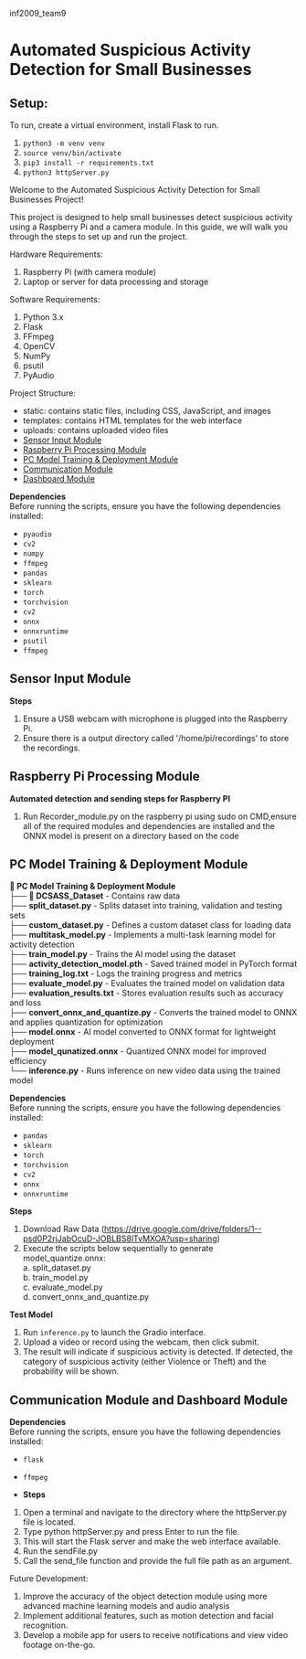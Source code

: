 inf2009_team9

# Automated Suspicious Activity Detection for Small Businesses

## Setup:

To run, create a virtual environment, install Flask to run.

1. `python3 -m venv venv`
2. `source venv/bin/activate`
3. `pip3 install -r requirements.txt`
4. `python3 httpServer.py`

Welcome to the Automated Suspicious Activity Detection for Small Businesses Project!

This project is designed to help small businesses detect suspicious activity using a Raspberry Pi and a camera module.
In this guide, we will walk you through the steps to set up and run the project.

Hardware Requirements:

1. Raspberry Pi (with camera module)
2. Laptop or server for data processing and storage

Software Requirements:

1. Python 3.x
2. Flask
3. FFmpeg
4. OpenCV
5. NumPy
6. psutil
7. PyAudio

Project Structure:

- static: contains static files, including CSS, JavaScript, and images
- templates: contains HTML templates for the web interface
- uploads: contains uploaded video files
- [Sensor Input Module](#sensor-input-module)
- [Raspberry Pi Processing Module](#raspberry-pi-processing-module)
- [PC Model Training & Deployment Module](#pc-model-training--deployment-module)
- [Communication Module](#communication-module)
- [Dashboard Module](#dashboard-module)

**Dependencies** <br>
Before running the scripts, ensure you have the following dependencies installed: <br>

- `pyaudio`
- `cv2`
- `numpy`
- `ffmpeg`
- `pandas`
- `sklearn`
- `torch`
- `torchvision`
- `cv2`
- `onnx`
- `onnxruntime`
- `psutil`
- `ffmpeg`

## Sensor Input Module

**Steps**

1. Ensure a USB webcam with microphone is plugged into the Raspberry Pi.
2. Ensure there is a output directory called '/home/pi/recordings' to store the recordings.

## Raspberry Pi Processing Module

**Automated detection and sending steps for Raspberry PI**

1. Run Recorder_module.py on the raspberry pi using sudo on CMD,ensure all of the required modules and dependencies are installed and the ONNX model is present on a directory based on the code

## PC Model Training & Deployment Module

**📂 PC Model Training & Deployment Module** <br>
├── **📂 DCSASS_Dataset** - Contains raw data <br>
├── **split_dataset.py** - Splits dataset into training, validation and testing sets <br>
├── **custom_dataset.py** - Defines a custom dataset class for loading data <br>
├── **multitask_model.py** - Implements a multi-task learning model for activity detection <br>
├── **train_model.py** - Trains the AI model using the dataset <br>
├── **activity_detection_model.pth** - Saved trained model in PyTorch format <br>
├── **training_log.txt** - Logs the training progress and metrics <br>
├── **evaluate_model.py** - Evaluates the trained model on validation data <br>
├── **evaluation_results.txt** - Stores evaluation results such as accuracy and loss <br>
├── **convert_onnx_and_quantize.py** - Converts the trained model to ONNX and applies quantization for optimization <br>
├── **model.onnx** - AI model converted to ONNX format for lightweight deployment <br>
├── **model_qunatized.onnx** - Quantized ONNX model for improved efficiency <br>
└── **inference.py** - Runs inference on new video data using the trained model <br>

**Dependencies** <br>
Before running the scripts, ensure you have the following dependencies installed: <br>

- `pandas`
- `sklearn`
- `torch`
- `torchvision`
- `cv2`
- `onnx`
- `onnxruntime`

**Steps**

1. Download Raw Data (https://drive.google.com/drive/folders/1--psd0P2rjJabOcuD-JOBLBS8lTvMXOA?usp=sharing)
2. Execute the scripts below sequentially to generate model_quantize.onnx: <br>
   a. split_dataset.py <br>
   b. train_model.py <br>
   c. evaluate_model.py <br>
   d. convert_onnx_and_quantize.py <br>

**Test Model** <br>

1. Run `inference.py` to launch the Gradio interface. <br>
2. Upload a video or record using the webcam, then click submit. <br>
3. The result will indicate if suspicious activity is detected. If detected, the category of suspicious activity (either Violence or Theft) and the probability will be shown. <br>

## Communication Module and Dashboard Module

**Dependencies** <br>
Before running the scripts, ensure you have the following dependencies installed: <br>

- `flask`
- `ffmpeg`

- **Steps**

1. Open a terminal and navigate to the directory where the httpServer.py file is located.
2. Type python httpServer.py and press Enter to run the file.
3. This will start the Flask server and make the web interface available.
4. Run the sendFile.py
5. Call the send_file function and provide the full file path as an argument.

Future Development:

1. Improve the accuracy of the object detection module using more advanced machine learning models and audio analysis
2. Implement additional features, such as motion detection and facial recognition.
3. Develop a mobile app for users to receive notifications and view video footage on-the-go.
